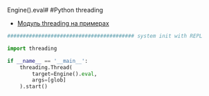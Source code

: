Engine().eval# #Python threading

- [Модуль threading на примерах](http://python-3.ru/page/import-threading)

```python
######################################### system init with REPL

import threading

if __name__ == '__main__':
    threading.Thread(
        target=Engine().eval,
        args=[glob]
    ).start()
```
